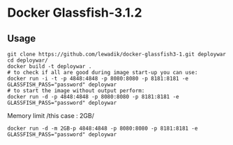 Docker Glassfish-3.1.2
==================================

Usage
------
	git clone https://github.com/lewadik/docker-glassfish3-1.git deploywar
	cd deploywar/
	docker build -t deploywar .
	# to check if all are good during image start-up you can use:
	docker run -i -t -p 4848:4848 -p 8080:8080 -p 8181:8181 -e GLASSFISH_PASS="password" deploywar
	# to start the image without output perform:
	docker run -d -p 4848:4848 -p 8080:8080 -p 8181:8181 -e GLASSFISH_PASS="password" deploywar

Memory limit /this case : 2GB/

	docker run -d -m 2GB-p 4848:4848 -p 8080:8080 -p 8181:8181 -e GLASSFISH_PASS="password" deploywar
